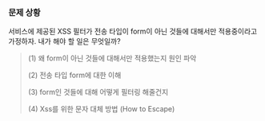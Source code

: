 

### 문제 상황
서비스에 제공된 XSS 필터가 전송 타입이 form이 아닌 것들에 대해서만 적용중이라고 가정하자. 내가 해야 할 일은 무엇일까?

> (1) 왜 form이 아닌 것들에 대해서만 적용했는지 원인 파악
> 
> (2) 전송 타입 form에 대한 이해
> 
> (3) form인 것들에 대해 어떻게 필터링 해줄건지
> 
> (4) Xss를 위한 문자 대체 방법 (How to Escape)

